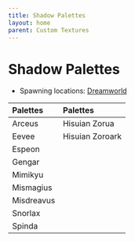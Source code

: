 ```yaml
---
title: Shadow Palettes
layout: home
parent: Custom Textures
---
```


# Shadow Palettes
- Spawning locations: [Dreamworld](https://wiki.projectshiba.com/dimensions/dreamworld)

| Palettes   | Palettes        |
|:-----------|:----------------|
| Arceus     | Hisuian Zorua   |
| Eevee      | Hisuian Zoroark |
| Espeon     |                 |
| Gengar     |                 |
| Mimikyu    |                 |
| Mismagius  |                 |
| Misdreavus |                 |
| Snorlax    |                 |
| Spinda     |                 |
